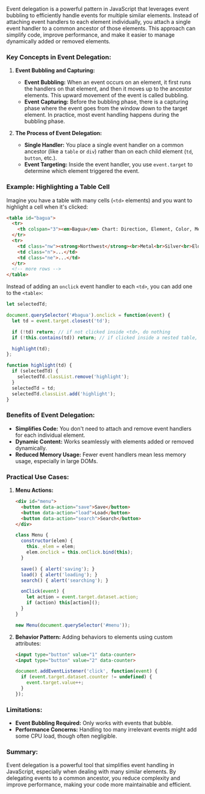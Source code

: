 Event delegation is a powerful pattern in JavaScript that leverages event bubbling to efficiently handle events for multiple similar elements. Instead of attaching event handlers to each element individually, you attach a single event handler to a common ancestor of those elements. This approach can simplify code, improve performance, and make it easier to manage dynamically added or removed elements.

### Key Concepts in Event Delegation:

1. **Event Bubbling and Capturing:**
   - **Event Bubbling:** When an event occurs on an element, it first runs the handlers on that element, and then it moves up to the ancestor elements. This upward movement of the event is called bubbling.
   - **Event Capturing:** Before the bubbling phase, there is a capturing phase where the event goes from the window down to the target element. In practice, most event handling happens during the bubbling phase.

2. **The Process of Event Delegation:**
   - **Single Handler:** You place a single event handler on a common ancestor (like a `table` or `div`) rather than on each child element (`td`, `button`, etc.).
   - **Event Targeting:** Inside the event handler, you use `event.target` to determine which element triggered the event.

### Example: Highlighting a Table Cell

Imagine you have a table with many cells (`<td>` elements) and you want to highlight a cell when it's clicked:

```html
<table id="bagua">
  <tr>
    <th colspan="3"><em>Bagua</em> Chart: Direction, Element, Color, Meaning</th>
  </tr>
  <tr>
    <td class="nw"><strong>Northwest</strong><br>Metal<br>Silver<br>Elders</td>
    <td class="n">...</td>
    <td class="ne">...</td>
  </tr>
  <!-- more rows -->
</table>
```

Instead of adding an `onclick` event handler to each `<td>`, you can add one to the `<table>`:

```javascript
let selectedTd;

document.querySelector('#bagua').onclick = function(event) {
  let td = event.target.closest('td');

  if (!td) return; // if not clicked inside <td>, do nothing
  if (!this.contains(td)) return; // if clicked inside a nested table, do nothing

  highlight(td);
};

function highlight(td) {
  if (selectedTd) {
    selectedTd.classList.remove('highlight');
  }
  selectedTd = td;
  selectedTd.classList.add('highlight');
}
```

### Benefits of Event Delegation:
- **Simplifies Code:** You don't need to attach and remove event handlers for each individual element.
- **Dynamic Content:** Works seamlessly with elements added or removed dynamically.
- **Reduced Memory Usage:** Fewer event handlers mean less memory usage, especially in large DOMs.

### Practical Use Cases:

1. **Menu Actions:**
   ```html
   <div id="menu">
     <button data-action="save">Save</button>
     <button data-action="load">Load</button>
     <button data-action="search">Search</button>
   </div>
   ```

   ```javascript
   class Menu {
     constructor(elem) {
       this._elem = elem;
       elem.onclick = this.onClick.bind(this);
     }

     save() { alert('saving'); }
     load() { alert('loading'); }
     search() { alert('searching'); }

     onClick(event) {
       let action = event.target.dataset.action;
       if (action) this[action]();
     }
   }

   new Menu(document.querySelector('#menu'));
   ```

2. **Behavior Pattern:**
   Adding behaviors to elements using custom attributes:

   ```html
   <input type="button" value="1" data-counter>
   <input type="button" value="2" data-counter>
   ```

   ```javascript
   document.addEventListener('click', function(event) {
     if (event.target.dataset.counter != undefined) {
       event.target.value++;
     }
   });
   ```

### Limitations:
- **Event Bubbling Required:** Only works with events that bubble.
- **Performance Concerns:** Handling too many irrelevant events might add some CPU load, though often negligible.

### Summary:
Event delegation is a powerful tool that simplifies event handling in JavaScript, especially when dealing with many similar elements. By delegating events to a common ancestor, you reduce complexity and improve performance, making your code more maintainable and efficient.